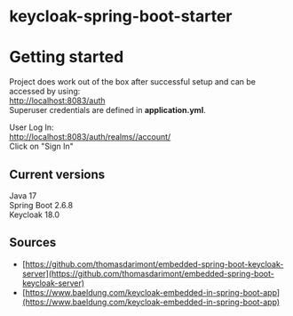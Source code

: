 # keycloak-spring-boot-starter

# Getting started
Project does work out of the box after successful setup and can be accessed by using: <br>
[http://localhost:8083/auth](http://localhost:8083/auth)<br>
Superuser credentials are defined in <b>application.yml</b>. <br>

User Log In: <br>
[http://localhost:8083/auth/realms/<realm-name>/account/](http://localhost:8083/auth/realms/<realm-name>/account/) <br>
Click on "Sign In"

## Current versions
Java 17 <br>
Spring Boot 2.6.8 <br>
Keycloak 18.0

## Sources
- [https://github.com/thomasdarimont/embedded-spring-boot-keycloak-server](https://github.com/thomasdarimont/embedded-spring-boot-keycloak-server)
- [https://www.baeldung.com/keycloak-embedded-in-spring-boot-app](https://www.baeldung.com/keycloak-embedded-in-spring-boot-app)
